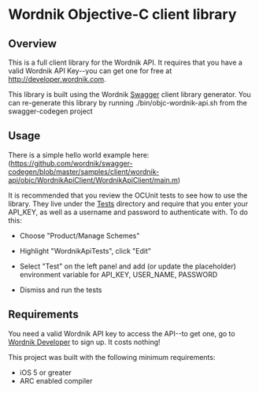 # Wordnik Objective-C client library

## Overview
This is a full client library for the Wordnik API.  It requires that you have a valid Wordnik API Key--you
can get one for free at http://developer.wordnik.com.

This library is built using the Wordnik [Swagger](http://swagger.wordnik.com) client library generator.  You
can re-generate this library by running ./bin/objc-wordnik-api.sh from the swagger-codegen project

## Usage
There is a simple hello world example here: (https://github.com/wordnik/swagger-codegen/blob/master/samples/client/wordnik-api/objc/WordnikApiClient/WordnikApiClient/main.m)

It is recommended that you review the OCUnit tests to see how to use the library.  They live under the 
[Tests](https://github.com/wordnik/swagger-codegen/tree/master/samples/client/wordnik-api/objc/tests) directory and require that you enter your API_KEY, as well as a username
and password to authenticate with.  To do this:

* Choose "Product/Manage Schemes"

* Highlight "WordnikApiTests", click "Edit"

* Select "Test" on the left panel and add (or update the placeholder) environment variable for API_KEY, USER_NAME, PASSWORD

* Dismiss and run the tests


## Requirements
You need a valid Wordnik API key to access the API--to get one, go to [Wordnik Developer](http://developer.wordnik.com) to sign up.  It costs nothing!

This project was built with the following minimum requirements:

* iOS 5 or greater
* ARC enabled compiler